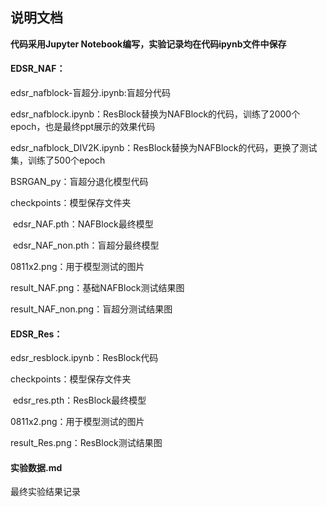 ## 说明文档

**代码采用Jupyter Notebook编写，实验记录均在代码ipynb文件中保存**

#### **EDSR_NAF**：

edsr_nafblock-盲超分.ipynb:盲超分代码

edsr_nafblock.ipynb：ResBlock替换为NAFBlock的代码，训练了2000个epoch，也是最终ppt展示的效果代码

edsr_nafblock_DIV2K.ipynb：ResBlock替换为NAFBlock的代码，更换了测试集，训练了500个epoch

BSRGAN_py：盲超分退化模型代码

checkpoints：模型保存文件夹

​	edsr_NAF.pth：NAFBlock最终模型

​	edsr_NAF_non.pth：盲超分最终模型

0811x2.png：用于模型测试的图片

result_NAF.png：基础NAFBlock测试结果图

result_NAF_non.png：盲超分测试结果图

#### EDSR_Res：

edsr_resblock.ipynb：ResBlock代码

checkpoints：模型保存文件夹

​	edsr_res.pth：ResBlock最终模型

0811x2.png：用于模型测试的图片

result_Res.png：ResBlock测试结果图

#### 实验数据.md

最终实验结果记录

